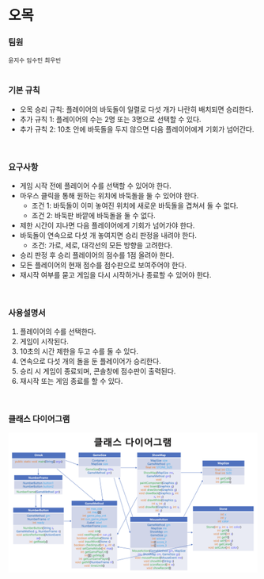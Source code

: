 # 오목
### 팀원
`윤지수` `임수민` `최우빈`
<br>
<br>

### 기본 규칙
  - 오목 승리 규칙: 플레이어의 바둑돌이 일렬로 다섯 개가 나란히 배치되면 승리한다.
  - 추가 규칙 1: 플레이어의 수는 2명 또는 3명으로 선택할 수 있다.
  - 추가 규칙 2: 10초 안에 바둑돌을 두지 않으면 다음 플레이어에게 기회가 넘어간다.
<br>

### 요구사항
  - 게임 시작 전에 플레이어 수를 선택할 수 있어야 한다.
  - 마우스 클릭을 통해 원하는 위치에 바둑돌을 둘 수 있어야 한다.
    - 조건 1: 바둑돌이 이미 놓여진 위치에 새로운 바둑돌을 겹쳐서 둘 수 없다.
    - 조건 2: 바둑판 바깥에 바둑돌을 둘 수 없다.
  - 제한 시간이 지나면 다음 플레이어에게 기회가 넘어가야 한다.
  - 바둑돌이 연속으로 다섯 개 놓여지면 승리 판정을 내려야 한다.
    - 조건: 가로, 세로, 대각선의 모든 방향을 고려한다.
  - 승리 판정 후 승리 플레이어의 점수를 1점 올려야 한다.
  - 모든 플레이어의 현재 점수를 점수판으로 보여주어야 한다.
  - 재시작 여부를 묻고 게임을 다시 시작하거나 종료할 수 있어야 한다.
<br>

### 사용설명서
  1. 플레이어의 수를 선택한다.
  2. 게임이 시작된다.
  3. 10초의 시간 제한을 두고 수를 둘 수 있다.
  4. 연속으로 다섯 개의 돌을 둔 플레이어가 승리한다.
  5. 승리 시 게임이 종료되며, 콘솔창에 점수판이 출력된다.
  6. 재시작 또는 게임 종료를 할 수 있다.
<br>

### 클래스 다이어그램
![class_diagram](./class_diagram.png)
